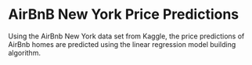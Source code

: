 # AirBnB New York Price Predictions

Using the AirBnb New York data set from Kaggle, the price predictions of AirBnb homes are predicted using the linear regression
model building algorithm. 
